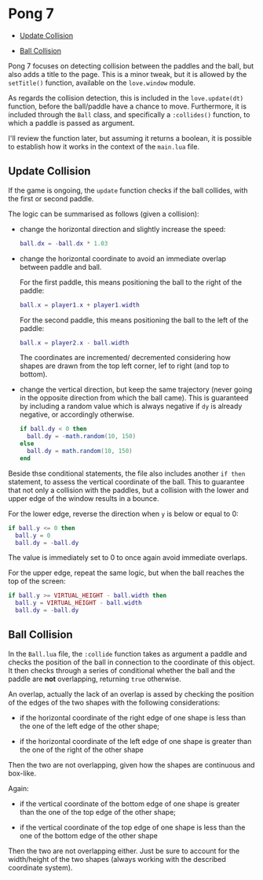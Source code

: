 # Pong 7

- [Update Collision](#update-collision)

- [Ball Collision](#ball-collision)

Pong 7 focuses on detecting collision between the paddles and the ball, but also adds a title to the page. This is a minor tweak, but it is allowed by the `setTitle()` function, available on the `love.window` module.

As regards the collision detection, this is included in the `love.update(dt)` function, before the ball/paddle have a chance to move. Furthermore, it is included through the `Ball` class, and specifically a `:collides()` function, to which a paddle is passed as argument.

I'll review the function later, but assuming it returns a boolean, it is possible to establish how it works in the context of the `main.lua` file.

## Update Collision

If the game is ongoing, the `update` function checks if the ball collides, with the first or second paddle.

The logic can be summarised as follows (given a collision):

- change the horizontal direction and slightly increase the speed:

  ```lua
  ball.dx = -ball.dx * 1.03
  ```

- change the horizontal coordinate to avoid an immediate overlap between paddle and ball.

  For the first paddle, this means positioning the ball to the right of the paddle:

  ```lua
  ball.x = player1.x + player1.width
  ```

  For the second paddle, this means positioning the ball to the left of the paddle:

  ```lua
  ball.x = player2.x - ball.width
  ```

  The coordinates are incremented/ decremented considering how shapes are drawn from the top left corner, lef to right (and top to bottom).

- change the vertical direction, but keep the same trajectory (never going in the opposite direction from which the ball came). This is guaranteed by including a random value which is always negative if `dy` is already negative, or accordingly otherwise.

  ```lua
  if ball.dy < 0 then
    ball.dy = -math.random(10, 150)
  else
    ball.dy = math.random(10, 150)
  end
  ```

Beside thse conditional statements, the file also includes another `if then` statement, to assess the vertical coordinate of the ball. This to guarantee that not only a collision with the paddles, but a collision with the lower and upper edge of the window results in a bounce.

For the lower edge, reverse the direction when `y` is below or equal to 0:

```lua
if ball.y <= 0 then
  ball.y = 0
  ball.dy = -ball.dy
```

The value is immediately set to 0 to once again avoid immediate overlaps.

For the upper edge, repeat the same logic, but when the ball reaches the top of the screen:

```lua
if ball.y >= VIRTUAL_HEIGHT - ball.width then
  ball.y = VIRTUAL_HEIGHT - ball.width
  ball.dy = -ball.dy
```

## Ball Collision

In the `Ball.lua` file, the `:collide` function takes as argument a paddle and checks the position of the ball in connection to the coordinate of this object. It then checks through a series of conditional whether the ball and the paddle are **not** overlapping, returning `true` otherwise.

An overlap, actually the lack of an overlap is assed by checking the position of the edges of the two shapes with the following considerations:

- if the horizontal coordinate of the right edge of one shape is less than the one of the left edge of the other shape;

- if the horizontal coordinate of the left edge of one shape is greater than the one of the right of the other shape

Then the two are not overlapping, given how the shapes are continuous and box-like.

Again:

- if the vertical coordinate of the bottom edge of one shape is greater than the one of the top edge of the other shape;

- if the vertical coordinate of the top edge of one shape is less than the one of the bottom edge of the other shape

Then the two are not overlapping either. Just be sure to account for the width/height of the two shapes (always working with the described coordinate system).
